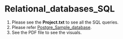 # Relational_databases_SQL
1. Please see the **Project.txt** to see all the SQL queries.
2. Please refer [Postgre_Sample_database](https://www.postgresqltutorial.com/postgresql-getting-started/postgresql-sample-database/).
3. See the PDF file to see the visuals.
